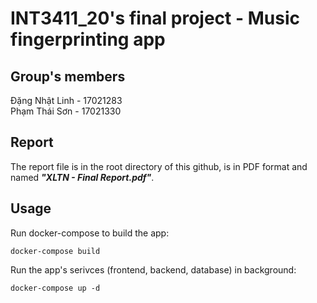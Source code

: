 # INT3411_20's final project - Music fingerprinting app

## Group's members

Đặng Nhật Linh - 17021283 <br>
Phạm Thái Sơn - 17021330

## Report

The report file is in the root directory of this github, is in PDF format and named ***"XLTN - Final Report.pdf"***.

## Usage

Run docker-compose to build the app:
```
docker-compose build
```
Run the app's serivces (frontend, backend, database) in background:
```
docker-compose up -d
```
